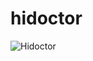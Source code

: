 # hidoctor
![Hidoctor](https://user-images.githubusercontent.com/97901746/232118502-8314645d-f37e-419d-8275-eab93c028dff.png)
